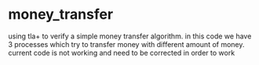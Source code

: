 # money_transfer
using tla+ to verify a simple money transfer algorithm.
in this code we have 3 processes which try to transfer money with different amount of money.
current code is not working and need to be corrected in order to work
